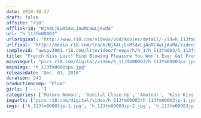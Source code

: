 ```yaml
---
date: 2018-10-27
draft: false
affsite: "r18"
afflinkr18: "NjA4LjEuMS4xLjAuMC4wLjAuMA"
url: "h_113fm00003"
urloriginal: "http://www.r18.com/videos/vod/movies/detail/-/id=h_113fm00003"
urlfinal: "http://media.r18.com/track/NjA4LjEuMS4xLjAuMC4wLjAuMA/videos/vod/movies/detail/-/id=h_113fm00003"
samplevid: "awspv3001.r18.com/litevideo/freepv/h/h_1/h_113fm003/h_113fm003_dmb_w.mp4"
title: "French Kiss Lust! Mind Blowing Pleasure You Won't Ever Get From A Vagina Or Anal Sex"
mainimgurl: "pics.r18.com/digital/video/h_113fm00003/h_113fm00003ps.jpg"
mainimgs: "h_113fm00003ps.jpg"
releasedate: "Dec. 01, 2016"
duration: 243
productioncomp: "Plum"
girls: ['----']
categories: ['Mature Woman', 'Genital Close-Up', 'Amateur', 'Kiss Kiss', 'Compilation', 'Over 4 Hours']
imgurls: ['pics.r18.com/digital/video/h_113fm00003/h_113fm00003jp-1.jpg', 'pics.r18.com/digital/video/h_113fm00003/h_113fm00003jp-2.jpg', 'pics.r18.com/digital/video/h_113fm00003/h_113fm00003jp-3.jpg', 'pics.r18.com/digital/video/h_113fm00003/h_113fm00003jp-4.jpg', 'pics.r18.com/digital/video/h_113fm00003/h_113fm00003jp-5.jpg', 'pics.r18.com/digital/video/h_113fm00003/h_113fm00003jp-6.jpg', 'pics.r18.com/digital/video/h_113fm00003/h_113fm00003jp-7.jpg', 'pics.r18.com/digital/video/h_113fm00003/h_113fm00003jp-8.jpg', 'pics.r18.com/digital/video/h_113fm00003/h_113fm00003jp-9.jpg', 'pics.r18.com/digital/video/h_113fm00003/h_113fm00003jp-10.jpg', 'pics.r18.com/digital/video/h_113fm00003/h_113fm00003jp-11.jpg', 'pics.r18.com/digital/video/h_113fm00003/h_113fm00003jp-12.jpg', 'pics.r18.com/digital/video/h_113fm00003/h_113fm00003jp-13.jpg', 'pics.r18.com/digital/video/h_113fm00003/h_113fm00003jp-14.jpg', 'pics.r18.com/digital/video/h_113fm00003/h_113fm00003jp-15.jpg', 'pics.r18.com/digital/video/h_113fm00003/h_113fm00003jp-16.jpg', 'pics.r18.com/digital/video/h_113fm00003/h_113fm00003jp-17.jpg', 'pics.r18.com/digital/video/h_113fm00003/h_113fm00003jp-18.jpg', 'pics.r18.com/digital/video/h_113fm00003/h_113fm00003jp-19.jpg', 'pics.r18.com/digital/video/h_113fm00003/h_113fm00003jp-20.jpg']
imgs: ['h_113fm00003jp-1.jpg', 'h_113fm00003jp-2.jpg', 'h_113fm00003jp-3.jpg', 'h_113fm00003jp-4.jpg', 'h_113fm00003jp-5.jpg', 'h_113fm00003jp-6.jpg', 'h_113fm00003jp-7.jpg', 'h_113fm00003jp-8.jpg', 'h_113fm00003jp-9.jpg', 'h_113fm00003jp-10.jpg', 'h_113fm00003jp-11.jpg', 'h_113fm00003jp-12.jpg', 'h_113fm00003jp-13.jpg', 'h_113fm00003jp-14.jpg', 'h_113fm00003jp-15.jpg', 'h_113fm00003jp-16.jpg', 'h_113fm00003jp-17.jpg', 'h_113fm00003jp-18.jpg', 'h_113fm00003jp-19.jpg', 'h_113fm00003jp-20.jpg']
---
```

